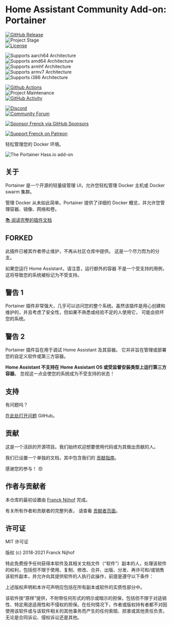 # Home Assistant Community Add-on: Portainer

[![GitHub Release][releases-shield]][releases]  
![Project Stage][project-stage-shield]  
[![License][license-shield]](LICENSE.md)

![Supports aarch64 Architecture][aarch64-shield]  
![Supports amd64 Architecture][amd64-shield]  
![Supports armhf Architecture][armhf-shield]  
![Supports armv7 Architecture][armv7-shield]  
![Supports i386 Architecture][i386-shield]

[![Github Actions][github-actions-shield]][github-actions]  
![Project Maintenance][maintenance-shield]  
[![GitHub Activity][commits-shield]][commits]

[![Discord][discord-shield]][discord]  
[![Community Forum][forum-shield]][forum]

[![Sponsor Frenck via GitHub Sponsors][github-sponsors-shield]][github-sponsors]

[![Support Frenck on Patreon][patreon-shield]][patreon]

轻松管理您的 Docker 环境。

![The Portainer Hass.io add-on](images/screenshot.png)

## 关于

Portainer 是一个开源的轻量级管理 UI，允许您轻松管理 Docker 主机或 Docker swarm 集群。

管理 Docker 从未如此简单。Portainer 提供了详细的 Docker 概览，并允许您管理容器、镜像、网络和卷。

[:books: 阅读完整的插件文档][docs]

## FORKED

此插件已被其作者停止维护，不再从社区仓库中提供。
这是一个尽力而为的分支。

如果您运行 Home Assistant，请注意，运行额外的容器
不是一个受支持的用例，这将导致您的系统被标记为不受支持。

## 警告 1

Portainer 插件非常强大，几乎可以访问您的整个系统。虽然该插件是用心创建和维护的，并且考虑了安全性，但如果不熟悉或经验不足的人使用它，
可能会损坏您的系统。

## 警告 2

Portainer 插件旨在用于调试 Home Assistant 及其容器。
它并非旨在管理或部署您的自定义软件或第三方容器。

**Home Assistant 不支持在 Home Assistant OS 或受监督安装类型上运行第三方容器**。
忽视这一点会使您的系统成为不受支持的状态！

## 支持

有问题吗？

[在此处打开问题][issue] GitHub。

## 贡献

这是一个活跃的开源项目。我们始终欢迎想要使用代码或为其做出贡献的人。

我们已设置一个单独的文档，其中包含我们的
[贡献指南](,github/CONTRIBUTING.md)。

感谢您的参与！ :heart_eyes:

## 作者与贡献者

本仓库的最初设置由 [Franck Nijhof][frenck] 完成。

有关所有作者和贡献者的完整列表，
请查看 [贡献者页面][contributors]。

## 许可证

MIT 许可证

版权 (c) 2018-2021 Franck Nijhof

特此免费授予任何获得本软件及其相关文档文件（“软件”）副本的人，处理该软件的权利，包括但不限于使用、复制、修改、合并、出版、分发、再许可和/或销售该软件副本，并允许向其提供软件的人执行此操作，前提是遵守以下条件：

上述版权声明和本许可声明应包括在所有副本或软件的实质性部分中。

该软件按“原样”提供，不附带任何形式的明示或暗示的担保，包括但不限于对适销性、特定用途适用性和不侵权的担保。在任何情况下，作者或版权持有者都不对因使用该软件或与该软件相关的其他事务而产生的任何索赔、损害或其他责任负责，无论是合同诉讼、侵权诉讼还是其他。

[aarch64-shield]: https://img.shields.io/badge/aarch64-yes-green.svg  
[amd64-shield]: https://img.shields.io/badge/amd64-yes-green.svg  
[armhf-shield]: https://img.shields.io/badge/armhf-yes-green.svg  
[armv7-shield]: https://img.shields.io/badge/armv7-yes-green.svg  
[commits-shield]: https://img.shields.io/github/commit-activity/y/hassio-addons/addon-portainer.svg  
[commits]: https://github.com/hassio-addons/addon-portainer/commits/main  
[contributors]: https://github.com/hassio-addons/addon-portainer/graphs/contributors  
[discord-ha]: https://discord.gg/c5DvZ4e  
[discord-shield]: https://img.shields.io/discord/478094546522079232.svg  
[discord]: https://discord.me/hassioaddons  
[docs]: https://github.com/hassio-addons/addon-portainer/blob/main/portainer/DOCS.md  
[forum-shield]: https://img.shields.io/badge/community-forum-brightgreen.svg  
[forum]: https://community.home-assistant.io/t/home-assistant-community-add-on-portainer/68836?u=frenck  
[frenck]: https://github.com/frenck  
[github-actions-shield]: https://github.com/hassio-addons/addon-portainer/workflows/CI/badge.svg  
[github-actions]: https://github.com/hassio-addons/addon-portainer/actions  
[github-sponsors-shield]: https://frenck.dev/wp-content/uploads/2019/12/github_sponsor.png  
[github-sponsors]: https://github.com/sponsors/frenck  
[i386-shield]: https://img.shields.io/badge/i386-no-red.svg  
[issue]: https://github.com/hassio-addons/addon-portainer/issues  
[license-shield]: https://img.shields.io/github/license/hassio-addons/addon-portainer.svg  
[maintenance-shield]: https://img.shields.io/maintenance/yes/2021.svg  
[patreon-shield]: https://frenck.dev/wp-content/uploads/2019/12/patreon.png  
[patreon]: https://www.patreon.com/frenck  
[project-stage-shield]: https://img.shields.io/badge/project%20stage-%20!%20DEPRECATED%20%20%20!-ff0000.svg  
[reddit]: https://reddit.com/r/homeassistant  
[releases-shield]: https://img.shields.io/github/release/hassio-addons/addon-portainer.svg  
[releases]: https://github.com/hassio-addons/addon-portainer/releases  
[repository]: https://github.com/hassio-addons/repository